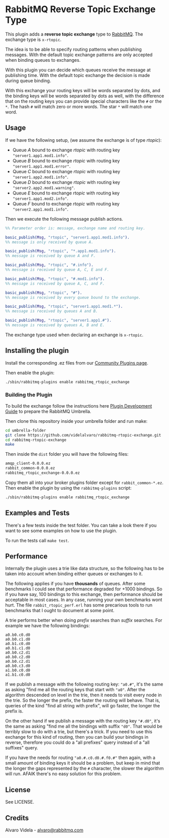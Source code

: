 # RabbitMQ Reverse Topic Exchange Type #

This plugin adds a __reverse topic exchange__ type to [RabbitMQ](http://www.rabbitmq.com). The exchange type is `x-rtopic`.

The idea is to be able to specify routing patterns when publishing messages. With the default topic exchange patterns are only accepted when binding queues to exchanges.

With this plugin you can decide which queues receive the message at publishing time. With the default topic exchange the decision is made during queue binding.

With this exchange your routing keys will be words separated by dots, and the binding keys will be words separated by dots as well, with the difference that on the routing keys
you can provide special characters like the `#` or the `*`. The hash `#` will match zero or more words. The star `*` will match one word.

## Usage ##

If we have the following setup, (we assume the exchange is of type _rtopic_):

- Queue _A_ bound to exchange _rtopic_ with routing key `"server1.app1.mod1.info"`.
- Queue _B_ bound to exchange _rtopic_ with routing key `"server1.app1.mod1.error"`.
- Queue _C_ bound to exchange _rtopic_ with routing key `"server1.app2.mod1.info"`.
- Queue _D_ bound to exchange _rtopic_ with routing key `"server2.app2.mod1.warning"`.
- Queue _E_ bound to exchange _rtopic_ with routing key `"server1.app1.mod2.info"`.
- Queue _F_ bound to exchange _rtopic_ with routing key `"server2.app1.mod1.info"`.

Then we execute the following message publish actions.

```erlang
%% Parameter order is: message, exchange name and routing key.

basic_publish(Msg, "rtopic", "server1.app1.mod1.info").
%% message is only received by queue A.

basic_publish(Msg, "rtopic", "*.app1.mod1.info").
%% message is received by queue A and F.

basic_publish(Msg, "rtopic", "#.info").
%% message is received by queue A, C, E and F.

basic_publish(Msg, "rtopic", "#.mod1.info").
%% message is received by queue A, C, and F.

basic_publish(Msg, "rtopic", "#").
%% message is received by every queue bound to the exchange.

basic_publish(Msg, "rtopic", "server1.app1.mod1.*").
%% message is received by queues A and B.

basic_publish(Msg, "rtopic", "server1.app1.#").
%% message is received by queues A, B and E.
```

The exchange type used when declaring an exchange is `x-rtopic`.

## Installing the plugin ##

Install the corresponding .ez files from our
[Community Plugins page](http://www.rabbitmq.com/community-plugins.html).

Then enable the plugin:

```bash
./sbin/rabbitmq-plugins enable rabbitmq_rtopic_exchange
```

### Building the Plugin ###

To build the exchange follow the instructions here [Plugin Development Guide](http://www.rabbitmq.com/plugin-development.html) to prepare the RabbitMQ Umbrella.

Then clone this repository inside your umbrella folder and run make:

```bash
cd umbrella-folder
git clone https://github.com/videlalvaro/rabbitmq-rtopic-exchange.git
cd rabbitmq-rtopic-exchange
make
```

Then inside the `dist` folder you will have the following files:

```bash
amqp_client-0.0.0.ez
rabbit_common-0.0.0.ez
rabbitmq_rtopic_exchange-0.0.0.ez
```

Copy them all into your broker plugins folder except for `rabbit_common-*.ez`. Then enable the plugin by using the `rabbitmq-plugins` script:

```bash
./sbin/rabbitmq-plugins enable rabbitmq_rtopic_exchange
```

## Examples and Tests ##

There's a few tests inside the test folder. You can take a look there if you want to see some examples on how to use the plugin.

To run the tests call `make test`.

## Performance ##

Internally the plugin uses a trie like data structure, so the following has to be taken into account when binding either queues or exchanges to it.

The following applies if you have **thousands** of queues. After some benchmarks I could see that performance degraded for +1000 bindings. So if you have say, 100 bindings to this exchange, then performance should be acceptable in most cases. In any case, running your own benchmarks wont hurt. The file `rabbit_rtopic_perf.erl` has some precarious tools to run benchmarks that I ought to document at some point.

A trie performs better when doing _prefix_ searches than _suffix_ searches. For example we have the following bindings:

```
a0.b0.c0.d0
a0.b0.c1.d0
a0.b1.c0.d0
a0.b1.c1.d0
a0.b0.c2.d1
a0.b0.c2.d0
a0.b0.c2.d1
a0.b0.c3.d0
a1.b0.c0.d0
a1.b1.c0.d0
```

If we publish a message with the following routing key: `"a0.#"`, it's the same as asking "find me all the routing keys that start with `"a0"`. After the algorithm descended on level in the trie, then it needs to visit every node in the trie. So the longer the prefix, the faster the routing will behave. That is, queries of the kind "find all string with prefix", will go faster, the longer the prefix is.

On the other hand if we publish a message with the routing key `"#.d0"`, it's the same as asking "find me all the bindings with suffix `"d0"`. That would be terribly slow to do with a trie, but there's a trick. If you need to use this exchange for this kind of routing, then you can build your bindings in reverse, therefore you could do a "all prefixes" query instead of a "all suffixes" query.

If you have the needs for routing `"a0.#.c0.d0.#.f0.#"` then again, with a small amount of binding keys it should be a problem, but keep in mind that the longer the gaps represented by the `#` character, the slower the algorithm will run. AFAIK there's no easy solution for this problem.

## License ##

See LICENSE.

## Credits ##

Alvaro Videla - alvaro@rabbitmq.com

